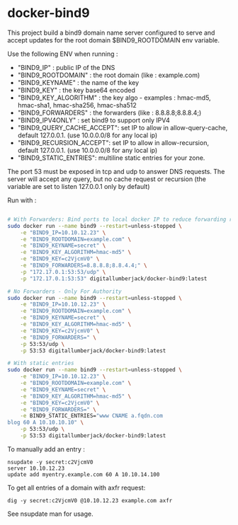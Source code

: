 docker-bind9 
================
This project build a bind9 domain name server configured to serve and accept updates for the root domain $BIND9_ROOTDOMAIN env variable.

Use the following ENV when running :

- "BIND9_IP" : public IP of the DNS
- "BIND9_ROOTDOMAIN" : the root domain (like : example.com)
- "BIND9_KEYNAME" : the name of the key
- "BIND9_KEY" : the key base64 encoded
- "BIND9_KEY_ALGORITHM" : the key algo - examples : hmac-md5, hmac-sha1, hmac-sha256, hmac-sha512
- "BIND9_FORWARDERS" : the forwarders (like : 8.8.8.8;8.8.8.4;)
- "BIND9_IPV4ONLY" : set bind9 to support only IPV4
- "BIND9_QUERY_CACHE_ACCEPT": set IP to allow in allow-query-cache, default 127.0.0.1. (use 10.0.0.0/8 for any local ip)
- "BIND9_RECURSION_ACCEPT": set IP to allow in allow-recursion, default 127.0.0.1. (use 10.0.0.0/8 for any local ip)
- "BIND9_STATIC_ENTRIES": multiline static entries for your zone.

The port 53 must be exposed in tcp and udp to answer DNS requests. The server will accept any query, but no cache request or recursion (the variable are set to listen 127.0.0.1 only by default)

Run with :

```bash

# With Forwarders: Bind ports to local docker IP to reduce forwarding risk
sudo docker run --name bind9 --restart=unless-stopped \
    -e "BIND9_IP=10.10.12.23" \
    -e "BIND9_ROOTDOMAIN=example.com" \
    -e "BIND9_KEYNAME=secret" \
    -e "BIND9_KEY_ALGORITHM=hmac-md5" \
    -e "BIND9_KEY=c2VjcmV0" \
    -e "BIND9_FORWARDERS=8.8.8.8;8.8.4.4;" \
    -p "172.17.0.1:53:53/udp" \
    -p "172.17.0.1:53:53" digitallumberjack/docker-bind9:latest

# No Forwarders - Only For Authority
sudo docker run --name bind9 --restart=unless-stopped \
    -e "BIND9_IP=10.10.12.23" \
    -e "BIND9_ROOTDOMAIN=example.com" \
    -e "BIND9_KEYNAME=secret" \
    -e "BIND9_KEY_ALGORITHM=hmac-md5" \
    -e "BIND9_KEY=c2VjcmV0" \
    -e "BIND9_FORWARDERS=" \
    -p 53:53/udp \
    -p 53:53 digitallumberjack/docker-bind9:latest

# With static entries
sudo docker run --name bind9 --restart=unless-stopped \
    -e "BIND9_IP=10.10.12.23" \
    -e "BIND9_ROOTDOMAIN=example.com" \
    -e "BIND9_KEYNAME=secret" \
    -e "BIND9_KEY_ALGORITHM=hmac-md5" \
    -e "BIND9_KEY=c2VjcmV0" \
    -e "BIND9_FORWARDERS=" \
    -e BIND9_STATIC_ENTRIES="www CNAME a.fqdn.com
blog 60 A 10.10.10.10" \
    -p 53:53/udp \
    -p 53:53 digitallumberjack/docker-bind9:latest

```

To manually add an entry :
```
nsupdate -y secret:c2VjcmV0
server 10.10.12.23
update add myentry.example.com 60 A 10.10.14.100
```

To get all entries of a domain with axfr request:
```
dig -y secret:c2VjcmV0 @10.10.12.23 example.com axfr
```


See nsupdate man for usage.
